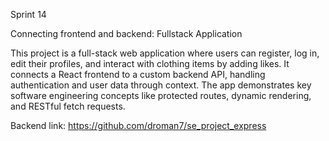 Sprint 14

Connecting frontend and backend: Fullstack Application

This project is a full-stack web application where users can register, log in, edit their profiles, and interact with clothing items by adding likes. It connects a React frontend to a custom backend API, handling authentication and user data through context. The app demonstrates key software engineering concepts like protected routes, dynamic rendering, and RESTful fetch requests.

Backend link: https://github.com/droman7/se_project_express
